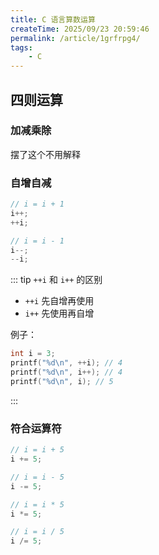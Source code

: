 ```yaml
---
title: C 语言算数运算
createTime: 2025/09/23 20:59:46
permalink: /article/1grfrpg4/
tags:
    - C
---
```


## 四则运算

### 加减乘除

摆了这个不用解释

### 自增自减

```c
// i = i + 1
i++; 
++i;

// i = i - 1
i--; 
--i;
```

::: tip `++i` 和 `i++` 的区别

- `++i` 先自增再使用
- `i++` 先使用再自增

例子：

```c
int i = 3;
printf("%d\n", ++i); // 4
printf("%d\n", i++); // 4
printf("%d\n", i); // 5
```

:::

### 符合运算符

```c
// i = i + 5
i += 5;

// i = i - 5
i -= 5;

// i = i * 5
i *= 5;

// i = i / 5
i /= 5;
```
